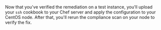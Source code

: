 Now that you've verified the remediation on a test instance, you'll upload your `ssh` cookbook to your Chef server and apply the configuration to your CentOS node. After that, you'll rerun the compliance scan on your node to verify the fix.